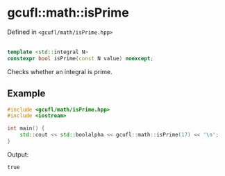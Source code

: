 # gcufl::math::isPrime
Defined in `<gcufl/math/isPrime.hpp>`
<br/><br/>
```cpp
template <std::integral N>
constexpr bool isPrime(const N value) noexcept;
```
Checks whether an integral is prime.
## Example
```cpp
#include <gcufl/math/isPrime.hpp>
#include <iostream>

int main() {
	std::cout << std::boolalpha << gcufl::math::isPrime(17) << '\n';
}
```
Output:
```
true
```

